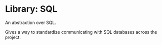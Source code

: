 # Library: SQL

An abstraction over SQL.

Gives a way to standardize communicating with SQL databases across the project.
